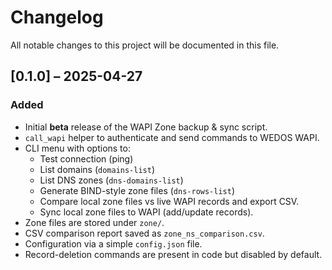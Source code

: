 <!-- CHANGELOG.md -->

# Changelog

All notable changes to this project will be documented in this file.

## [0.1.0] – 2025-04-27

### Added

- Initial **beta** release of the WAPI Zone backup & sync script.  
- `call_wapi` helper to authenticate and send commands to WEDOS WAPI.  
- CLI menu with options to:
  - Test connection (ping)  
  - List domains (`domains-list`)  
  - List DNS zones (`dns-domains-list`)  
  - Generate BIND-style zone files (`dns-rows-list`)  
  - Compare local zone files vs live WAPI records and export CSV.  
  - Sync local zone files to WAPI (add/update records).  
- Zone files are stored under `zone/`.  
- CSV comparison report saved as `zone_ns_comparison.csv`.  
- Configuration via a simple `config.json` file.  
- Record-deletion commands are present in code but disabled by default.
